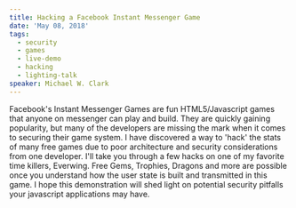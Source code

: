 ```yaml
---
title: Hacking a Facebook Instant Messenger Game
date: 'May 08, 2018'
tags:
  - security
  - games
  - live-demo
  - hacking
  - lighting-talk
speaker: Michael W. Clark
---
```


Facebook's Instant Messenger Games are fun HTML5/Javascript games that anyone
on messenger can play and build. They are quickly gaining popularity, but many
of the developers are missing the mark when it comes to securing their game
system. I have discovered a way to 'hack' the stats of many free games due to
poor architecture and security considerations from one developer. I'll take you
through a few hacks on one of my favorite time killers, Everwing. Free Gems,
Trophies, Dragons and more are possible once you understand how the user state
is built and transmitted in this game. I hope this demonstration will shed
light on potential security pitfalls your javascript applications may have.
